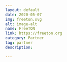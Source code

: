 ```yaml
---
layout: default
date: 2020-05-07
img: freeton.svg
alt: image-alt
name: FreeTON
link: https://freeton.org
category: Partner 
tag: partner
description: 

---
```

